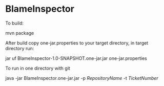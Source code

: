 # BlameInspector

To build:

mvn package

After build copy one-jar.properties to your target directory, in target directory run:

jar uf BlameInspector-1.0-SNAPSHOT.one-jar.jar one-jar.properties

To run in one directory with git

java -jar BlameInspector.one-jar.jar -p $RepositoryName$ -t $TicketNumber$
